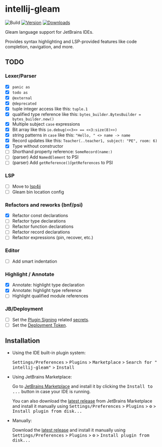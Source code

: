 # intellij-gleam

![Build](https://github.com/themartdev/intellij-gleam/workflows/Build/badge.svg)
[![Version](https://img.shields.io/jetbrains/plugin/v/25254-gleam-language.svg)](https://plugins.jetbrains.com/plugin/25254-gleam-language)
[![Downloads](https://img.shields.io/jetbrains/plugin/d/25254-gleam-language.svg)](https://plugins.jetbrains.com/plugin/25254-gleam-language)

<!-- Plugin description -->
Gleam language support for JetBrains IDEs.

Provides syntax highlighting and LSP-provided features like code completion, navigation, and more.
<!-- Plugin description end -->

## TODO

### Lexer/Parser

- [x] `panic as`
- [x] `todo as`
- [x] `@external`
- [x] `@deprecated` 
- [x] tuple integer access like this: `tuple.1`
- [x] qualified type reference like this: `bytes_builder.BytesBuilder = bytes_builder.new()`
- [x] Multiple subject `case` expressions
- [x] Bit array like this `io.debug(<<3>> == <<3:size(8)>>)`
- [x] string patterns in `case` like this: `"Hello, " <> name -> name`
- [x] Record updates like this: `Teacher(..teacher1, subject: "PE", room: 6)`
- [x] Type without constructor
- [ ] Shorthand property reference: `SomeRecord(name:)`
- [ ] (parser) Add `NamedElement` to PSI
- [ ] (parser) Add `getReference()`/`getReferences` to PSI

### LSP

- [ ] Move to [lsp4ij](https://github.com/redhat-developer/lsp4ij)
- [ ] Gleam bin location config

### Refactors and reworks (bnf/psi)

- [x] Refactor const declarations
- [ ] Refactor type declarations
- [ ] Refactor function declarations
- [ ] Refactor record declarations
- [ ] Refactor expressions (pin, recover, etc.)

### Editor

- [ ] Add smart indentation

### Highlight / Annotate

- [x] Annotate: highlight type declaration
- [x] Annotate: highlight type reference
- [ ] Highlight qualified module references

### JB/Deployment

- [ ] Set the [Plugin Signing](https://plugins.jetbrains.com/docs/intellij/plugin-signing.html?from=IJPluginTemplate)
  related [secrets](https://github.com/JetBrains/intellij-platform-plugin-template#environment-variables).
- [ ] Set
  the [Deployment Token](https://plugins.jetbrains.com/docs/marketplace/plugin-upload.html?from=IJPluginTemplate).

## Installation

- Using the IDE built-in plugin system:

  <kbd>Settings/Preferences</kbd> > <kbd>Plugins</kbd> > <kbd>Marketplace</kbd> > <kbd>Search for "
  intellij-gleam"</kbd> >
  <kbd>Install</kbd>

- Using JetBrains Marketplace:

  Go to [JetBrains Marketplace](https://plugins.jetbrains.com/plugin/MARKETPLACE_ID) and install it by clicking
  the <kbd>Install to ...</kbd> button in case your IDE is running.

  You can also download the [latest release](https://plugins.jetbrains.com/plugin/MARKETPLACE_ID/versions) from
  JetBrains Marketplace and install it manually using
  <kbd>Settings/Preferences</kbd> > <kbd>Plugins</kbd> > <kbd>⚙️</kbd> > <kbd>Install plugin from disk...</kbd>

- Manually:

  Download the [latest release](https://github.com/themartdev/intellij-gleam/releases/latest) and install it manually
  using
  <kbd>Settings/Preferences</kbd> > <kbd>Plugins</kbd> > <kbd>⚙️</kbd> > <kbd>Install plugin from disk...</kbd>

